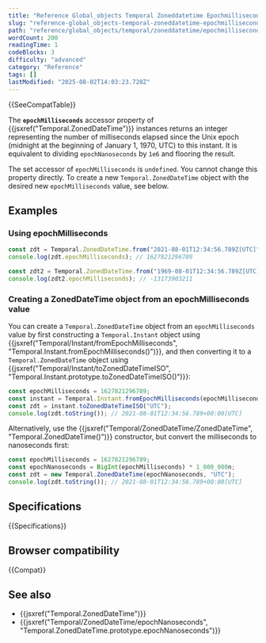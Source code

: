 ```yaml
---
title: "Reference Global_objects Temporal Zoneddatetime Epochmilliseconds"
slug: "reference-global_objects-temporal-zoneddatetime-epochmilliseconds"
path: "reference/global_objects/temporal/zoneddatetime/epochmilliseconds/index.md"
wordCount: 200
readingTime: 1
codeBlocks: 3
difficulty: "advanced"
category: "Reference"
tags: []
lastModified: "2025-08-02T14:03:23.720Z"
---
```



{{SeeCompatTable}}

The **`epochMilliseconds`** accessor property of {{jsxref("Temporal.ZonedDateTime")}} instances returns an integer representing the number of milliseconds elapsed since the Unix epoch (midnight at the beginning of January 1, 1970, UTC) to this instant. It is equivalent to dividing `epochNanoseconds` by `1e6` and flooring the result.

The set accessor of `epochMilliseconds` is `undefined`. You cannot change this property directly. To create a new `Temporal.ZonedDateTime` object with the desired new `epochMilliseconds` value, see below.

## Examples

### Using epochMilliseconds

```js
const zdt = Temporal.ZonedDateTime.from("2021-08-01T12:34:56.789Z[UTC]");
console.log(zdt.epochMilliseconds); // 1627821296789

const zdt2 = Temporal.ZonedDateTime.from("1969-08-01T12:34:56.789Z[UTC]");
console.log(zdt2.epochMilliseconds); // -13173903211
```

### Creating a ZonedDateTime object from an epochMilliseconds value

You can create a `Temporal.ZonedDateTime` object from an `epochMilliseconds` value by first constructing a `Temporal.Instant` object using {{jsxref("Temporal/Instant/fromEpochMilliseconds", "Temporal.Instant.fromEpochMilliseconds()")}}, and then converting it to a `Temporal.ZonedDateTime` object using {{jsxref("Temporal/Instant/toZonedDateTimeISO", "Temporal.Instant.prototype.toZonedDateTimeISO()")}}:

```js
const epochMilliseconds = 1627821296789;
const instant = Temporal.Instant.fromEpochMilliseconds(epochMilliseconds);
const zdt = instant.toZonedDateTimeISO("UTC");
console.log(zdt.toString()); // 2021-08-01T12:34:56.789+00:00[UTC]
```

Alternatively, use the {{jsxref("Temporal/ZonedDateTime/ZonedDateTime", "Temporal.ZonedDateTime()")}} constructor, but convert the milliseconds to nanoseconds first:

```js
const epochMilliseconds = 1627821296789;
const epochNanoseconds = BigInt(epochMilliseconds) * 1_000_000n;
const zdt = new Temporal.ZonedDateTime(epochNanoseconds, "UTC");
console.log(zdt.toString()); // 2021-08-01T12:34:56.789+00:00[UTC]
```

## Specifications

{{Specifications}}

## Browser compatibility

{{Compat}}

## See also

- {{jsxref("Temporal.ZonedDateTime")}}
- {{jsxref("Temporal/ZonedDateTime/epochNanoseconds", "Temporal.ZonedDateTime.prototype.epochNanoseconds")}}
